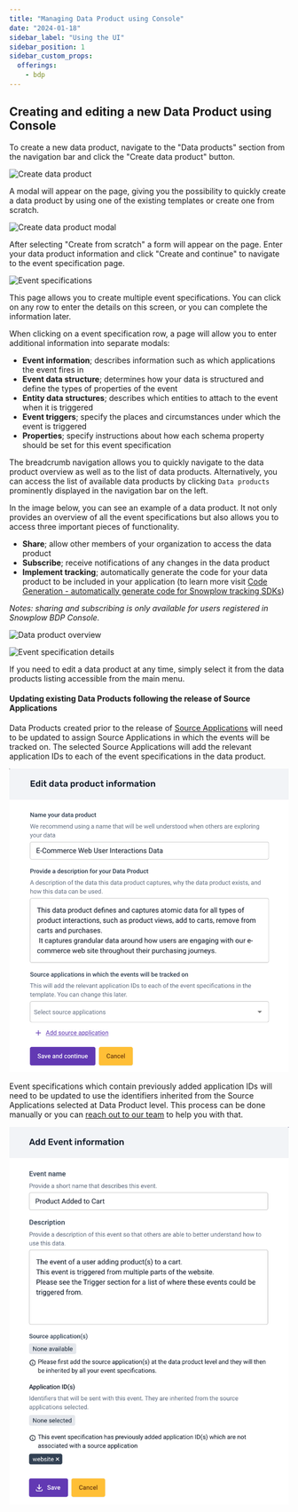 ```yaml
---
title: "Managing Data Product using Console"
date: "2024-01-18"
sidebar_label: "Using the UI"
sidebar_position: 1
sidebar_custom_props:
  offerings:
    - bdp
---
```


## Creating and editing a new Data Product using Console

To create a new data product, navigate to the "Data products" section from the navigation bar and click the "Create data product" button.

![Create data product](images/create-data-product.png)

A modal will appear on the page, giving you the possibility to quickly create a data product by using one of the existing templates or create one from scratch.

![Create data product modal](images/create-data-product-modal.png)

After selecting "Create from scratch" a form will appear on the page. Enter your data product information and click "Create and continue" to navigate to the event specification page.

![Event specifications](images/event-specifications.png)

This page allows you to create multiple event specifications. You can click on any row to enter the details on this screen, or you can complete the information later.

When clicking on a event specification row, a page will allow you to enter additional information into separate modals:

- **Event information**; describes information such as which applications the event fires in
- **Event data structure**; determines how your data is structured and define the types of properties of the event
- **Entity data structures**; describes which entities to attach to the event when it is triggered
- **Event triggers**; specify the places and circumstances under which the event is triggered
- **Properties**; specify instructions about how each schema property should be set for this event specification

The breadcrumb navigation allows you to quickly navigate to the data product overview as well as to the list of data products. Alternatively, you can access the list of available data products by clicking `Data products` prominently displayed in the navigation bar on the left.

In the image below, you can see an example of a data product. It not only provides an overview of all the event specifications but also allows you to access three important pieces of functionality.

- **Share**; allow other members of your organization to access the data product
- **Subscribe**; receive notifications of any changes in the data product
- **Implement tracking**; automatically generate the code for your data product to be included in your application (to learn more visit [Code Generation - automatically generate code for Snowplow tracking SDKs](/docs/collecting-data/code-generation/index.md))

*Notes: sharing and subscribing is only available for users registered in Snowplow BDP Console.*

![Data product overview](images/data-product-overview.png)

![Event specification details](images/event-specification-details.png)

If you need to edit a data product at any time, simply select it from the data products listing accessible from the main menu.

#### Updating existing Data Products following the release of Source Applications

Data Products created prior to the release of [Source Applications](../../organize-data-sources-with-source-applications/index.md) will need to be updated to assign Source Applications in which the events will be tracked on. The selected Source Applications will add the relevant application IDs to each of the event specifications in the data product. 

![Updating existing Data Products](images/edit-existing-data-product.png)

Event specifications which contain previously added application IDs will need to be updated to use the identifiers inherited from the Source Applications selected at Data Product level. This process can be done manually or you can [reach out to our team](mailto:support@snowplow.io) to help you with that.

![Updating existing Event Specifications](images/edit-existing-event-specification.png)